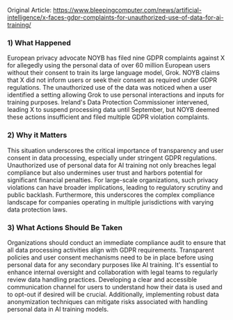 Original Article: https://www.bleepingcomputer.com/news/artificial-intelligence/x-faces-gdpr-complaints-for-unauthorized-use-of-data-for-ai-training/

### 1) What Happened

European privacy advocate NOYB has filed nine GDPR complaints against X for allegedly using the personal data of over 60 million European users without their consent to train its large language model, Grok. NOYB claims that X did not inform users or seek their consent as required under GDPR regulations. The unauthorized use of the data was noticed when a user identified a setting allowing Grok to use personal interactions and inputs for training purposes. Ireland's Data Protection Commissioner intervened, leading X to suspend processing data until September, but NOYB deemed these actions insufficient and filed multiple GDPR violation complaints.

### 2) Why it Matters

This situation underscores the critical importance of transparency and user consent in data processing, especially under stringent GDPR regulations. Unauthorized use of personal data for AI training not only breaches legal compliance but also undermines user trust and harbors potential for significant financial penalties. For large-scale organizations, such privacy violations can have broader implications, leading to regulatory scrutiny and public backlash. Furthermore, this underscores the complex compliance landscape for companies operating in multiple jurisdictions with varying data protection laws.

### 3) What Actions Should Be Taken

Organizations should conduct an immediate compliance audit to ensure that all data processing activities align with GDPR requirements. Transparent policies and user consent mechanisms need to be in place before using personal data for any secondary purposes like AI training. It's essential to enhance internal oversight and collaboration with legal teams to regularly review data handling practices. Developing a clear and accessible communication channel for users to understand how their data is used and to opt-out if desired will be crucial. Additionally, implementing robust data anonymization techniques can mitigate risks associated with handling personal data in AI training models.